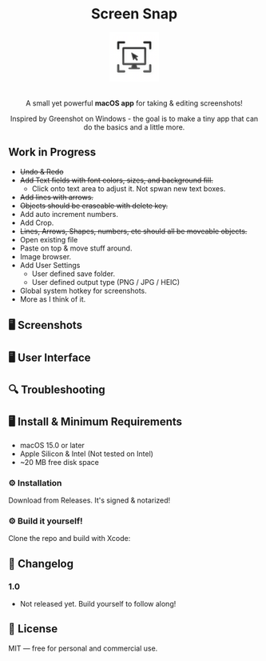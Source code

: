 <div align="center">

# Screen Snap

<picture>
  <source srcset="Documentation/icon-dark.png" media="(prefers-color-scheme: dark)">
  <source srcset="Documentation/icon-light.png" media="(prefers-color-scheme: light)">
  <img src="Documentation/icon-light.png" alt="App Icon" width="100">
</picture>
<br/><br/>

A small yet powerful **macOS app** for taking & editing screenshots!

Inspired by Greenshot on Windows - the goal is to make a tiny app that can do the basics and a little more. 

</div>

## Work in Progress
- <del>Undo & Redo
- <del>Add Text fields with font colors, sizes, and background fill.</del>
   - Click onto text area to adjust it. Not spwan new text boxes.
- <del>Add lines with arrows. 
- <del>Objects should be eraseable with delete key.
- Add auto increment numbers. 
- Add Crop.
- <del>Lines, Arrows, Shapes, numbers, etc should all be moveable objects. 
- Open existing file
- Paste on top & move stuff around. 
- Image browser. 
- Add User Settings 
  - User defined save folder. 
  - User defined output type (PNG / JPG / HEIC)
- Global system hotkey for screenshots. 
- More as I think of it. 


## 🖥️ Screenshots 

<!-- <p align="center">
    <a href="Documentation/App1.png"><img src="Documentation/App1.png" width="45%"></a>
    <a href="Documentation/App2.png"><img src="Documentation/App2.png" width="45%"></a>
</p> -->

## 🖥️ User Interface







## 🔍 Troubleshooting



## 🖥️ Install & Minimum Requirements

- macOS 15.0 or later  
- Apple Silicon & Intel (Not tested on Intel)
- ~20 MB free disk space  


### ⚙️ Installation

Download from Releases. It's signed & notarized!

### ⚙️ Build it yourself!

Clone the repo and build with Xcode:

<!-- ```bash
git clone https://github.com/gbabichev/thumbnailer.git
cd thumbnailer
open thumbnailer.xcodeproj
``` -->

## 📝 Changelog

### 1.0 
- Not released yet. Build yourself to follow along!

## 📄 License

MIT — free for personal and commercial use. 
